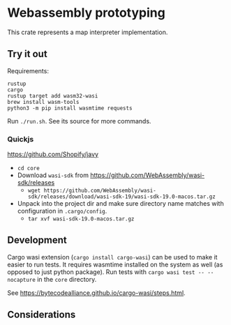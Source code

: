 # Webassembly prototyping

This crate represents a map interpreter implementation.

## Try it out

Requirements:
```
rustup
cargo
rustup target add wasm32-wasi
brew install wasm-tools
python3 -m pip install wasmtime requests
```

Run `./run.sh`. See its source for more commands.

### Quickjs

https://github.com/Shopify/javy

* `cd core`
* Download `wasi-sdk` from https://github.com/WebAssembly/wasi-sdk/releases
	*  `wget https://github.com/WebAssembly/wasi-sdk/releases/download/wasi-sdk-19/wasi-sdk-19.0-macos.tar.gz`
* Unpack into the project dir and make sure directory name matches with configuration in `.cargo/config`.
	* `tar xvf wasi-sdk-19.0-macos.tar.gz`

## Development

Cargo wasi extension (`cargo install cargo-wasi`) can be used to make it easier to run tests. It requires wasmtime installed on the system as well (as opposed to just python package). Run tests with `cargo wasi test -- --nocapture` in the `core` directory.

See https://bytecodealliance.github.io/cargo-wasi/steps.html.

## Considerations
